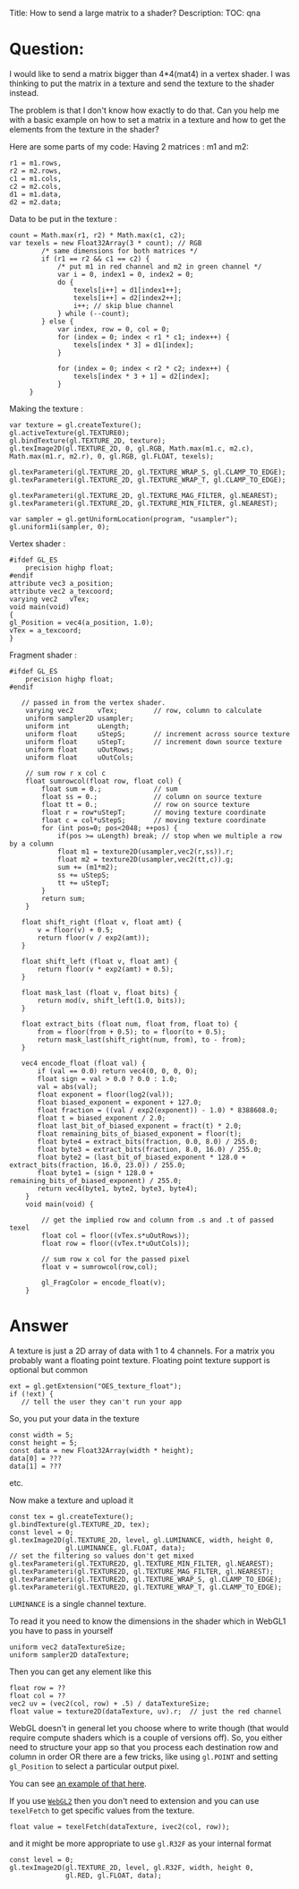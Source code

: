 Title: How to send a large matrix to a shader?
Description:
TOC: qna

# Question:

I would like to send a matrix bigger than 4*4(mat4) in a vertex shader. I was thinking to put the matrix in a texture and send the texture to the shader instead.

The problem is that I don't know how exactly to do that. 
Can you help me with a basic example on how to set a matrix in a texture and how to get the elements from the texture in the shader?

Here are some parts of my code: 
Having 2 matrices : m1 and m2:

    r1 = m1.rows,
    r2 = m2.rows,
    c1 = m1.cols,
    c2 = m2.cols,
    d1 = m1.data,
    d2 = m2.data;

Data to be put in the texture :

    count = Math.max(r1, r2) * Math.max(c1, c2);
    var texels = new Float32Array(3 * count); // RGB
            /* same dimensions for both matrices */
            if (r1 == r2 && c1 == c2) {
                /* put m1 in red channel and m2 in green channel */
                var i = 0, index1 = 0, index2 = 0;
                do {
                    texels[i++] = d1[index1++];
                    texels[i++] = d2[index2++];
                    i++; // skip blue channel
                } while (--count);
            } else {
                var index, row = 0, col = 0;
                for (index = 0; index < r1 * c1; index++) {
                    texels[index * 3] = d1[index];
                }
        
                for (index = 0; index < r2 * c2; index++) {
                    texels[index * 3 + 1] = d2[index];
                }
         }

Making the texture :

    var texture = gl.createTexture();
    gl.activeTexture(gl.TEXTURE0);
    gl.bindTexture(gl.TEXTURE_2D, texture);
    gl.texImage2D(gl.TEXTURE_2D, 0, gl.RGB, Math.max(m1.c, m2.c), Math.max(m1.r, m2.r), 0, gl.RGB, gl.FLOAT, texels);
    
    gl.texParameteri(gl.TEXTURE_2D, gl.TEXTURE_WRAP_S, gl.CLAMP_TO_EDGE);
    gl.texParameteri(gl.TEXTURE_2D, gl.TEXTURE_WRAP_T, gl.CLAMP_TO_EDGE);
    
    gl.texParameteri(gl.TEXTURE_2D, gl.TEXTURE_MAG_FILTER, gl.NEAREST);
    gl.texParameteri(gl.TEXTURE_2D, gl.TEXTURE_MIN_FILTER, gl.NEAREST);
    
    var sampler = gl.getUniformLocation(program, "usampler");
    gl.uniform1i(sampler, 0);

Vertex shader : 

    #ifdef GL_ES 
        precision highp float; 
    #endif 
    attribute vec3 a_position;
    attribute vec2 a_texcoord;
    varying vec2   vTex;
    void main(void)
    {
    gl_Position = vec4(a_position, 1.0);
    vTex = a_texcoord;
    }

Fragment shader : 

    #ifdef GL_ES 
        precision highp float; 
    #endif 
     
       // passed in from the vertex shader. 
        varying vec2      vTex;         // row, column to calculate 
        uniform sampler2D usampler;     
        uniform int       uLength;      
        uniform float     uStepS;       // increment across source texture 
        uniform float     uStepT;       // increment down source texture 
        uniform float     uOutRows;     
        uniform float     uOutCols;     
          
        // sum row r x col c 
        float sumrowcol(float row, float col) { 
            float sum = 0.;             // sum 
            float ss = 0.;              // column on source texture 
            float tt = 0.;              // row on source texture 
            float r = row*uStepT;       // moving texture coordinate 
            float c = col*uStepS;       // moving texture coordinate 
            for (int pos=0; pos<2048; ++pos) { 
                if(pos >= uLength) break; // stop when we multiple a row by a column 
                float m1 = texture2D(usampler,vec2(r,ss)).r; 
                float m2 = texture2D(usampler,vec2(tt,c)).g; 
                sum += (m1*m2); 
                ss += uStepS; 
                tt += uStepT; 
            } 
            return sum; 
        } 
          
       float shift_right (float v, float amt) { 
           v = floor(v) + 0.5; 
           return floor(v / exp2(amt)); 
       }
          
       float shift_left (float v, float amt) { 
           return floor(v * exp2(amt) + 0.5); 
       }
          
       float mask_last (float v, float bits) {
           return mod(v, shift_left(1.0, bits)); 
       }
          
       float extract_bits (float num, float from, float to) { 
           from = floor(from + 0.5); to = floor(to + 0.5); 
           return mask_last(shift_right(num, from), to - from); 
       }
          
       vec4 encode_float (float val) { 
           if (val == 0.0) return vec4(0, 0, 0, 0); 
           float sign = val > 0.0 ? 0.0 : 1.0; 
           val = abs(val); 
           float exponent = floor(log2(val)); 
           float biased_exponent = exponent + 127.0; 
           float fraction = ((val / exp2(exponent)) - 1.0) * 8388608.0; 
           float t = biased_exponent / 2.0; 
           float last_bit_of_biased_exponent = fract(t) * 2.0; 
           float remaining_bits_of_biased_exponent = floor(t); 
           float byte4 = extract_bits(fraction, 0.0, 8.0) / 255.0; 
           float byte3 = extract_bits(fraction, 8.0, 16.0) / 255.0; 
           float byte2 = (last_bit_of_biased_exponent * 128.0 + extract_bits(fraction, 16.0, 23.0)) / 255.0; 
           float byte1 = (sign * 128.0 + remaining_bits_of_biased_exponent) / 255.0; 
           return vec4(byte1, byte2, byte3, byte4); 
        } 
        void main(void) { 
              
            // get the implied row and column from .s and .t of passed texel 
            float col = floor((vTex.s*uOutRows)); 
            float row = floor((vTex.t*uOutCols));    
     
            // sum row x col for the passed pixel 
            float v = sumrowcol(row,col); 
     
            gl_FragColor = encode_float(v); 
        }


# Answer

A texture is just a 2D array of data with 1 to 4 channels. For a matrix you probably want a floating point texture. Floating point texture support is optional but common

    ext = gl.getExtension("OES_texture_float");
    if (!ext) {
       // tell the user they can't run your app

So, you put your data in the texture

    const width = 5;
    const height = 5;
    const data = new Float32Array(width * height);
    data[0] = ???
    data[1] = ???

etc.

Now make a texture and upload it

    const tex = gl.createTexture();
    gl.bindTexture(gl.TEXTURE_2D, tex);
    const level = 0;
    gl.texImage2D(gl.TEXTURE_2D, level, gl.LUMINANCE, width, height 0,
                  gl.LUMINANCE, gl.FLOAT, data);
    // set the filtering so values don't get mixed
    gl.texParameteri(gl.TEXTURE2D, gl.TEXTURE_MIN_FILTER, gl.NEAREST);
    gl.texParameteri(gl.TEXTURE2D, gl.TEXTURE_MAG_FILTER, gl.NEAREST);
    gl.texParameteri(gl.TEXTURE2D, gl.TEXTURE_WRAP_S, gl.CLAMP_TO_EDGE);
    gl.texParameteri(gl.TEXTURE2D, gl.TEXTURE_WRAP_T, gl.CLAMP_TO_EDGE);

`LUMINANCE` is a single channel texture.

To read it you need to know the dimensions in the shader which in WebGL1 you have to pass in yourself

    uniform vec2 dataTextureSize;
    uniform sampler2D dataTexture;

Then you can get any element like this

    float row = ??
    float col = ??
    vec2 uv = (vec2(col, row) + .5) / dataTextureSize;
    float value = texture2D(dataTexture, uv).r;  // just the red channel

WebGL doesn't in general let you choose where to write though (that would require compute shaders which is a couple of versions off). So, you either need to structure your app so that you process each destination row and column in order OR there are a few tricks, like using `gl.POINT` and setting `gl_Position` to select a particular output pixel.

You can see [an example of that here](https://stackoverflow.com/questions/37527102/how-do-you-compute-a-histogram-in-webgl).

If you use [`WebGL2`](http://webgl2fundamentals.org) then you don't need to extension and you can use `texelFetch` to get specific values from the texture. 

    float value = texelFetch(dataTexture, ivec2(col, row));

and it might be more appropriate to use `gl.R32F` as your internal format

    const level = 0;
    gl.texImage2D(gl.TEXTURE_2D, level, gl.R32F, width, height 0,
                  gl.RED, gl.FLOAT, data);

